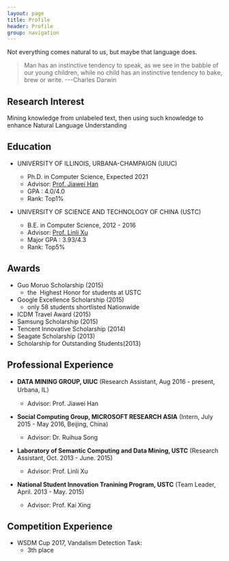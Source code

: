 ```yaml
---
layout: page
title: Profile
header: Profile
group: navigation
---
```


Not everything comes natural to us, but maybe that language does.
> Man has an instinctive tendency to speak, as we see in the babble of our young children, while no child has an instinctive tendency to bake, brew or write. ---Charles Darwin 

## Research Interest
Mining knowledge from unlabeled text, then using such knowledge to enhance Natural Language Understanding

## Education

- UNIVERSITY OF ILLINOIS, URBANA-CHAMPAIGN (UIUC) 
	* Ph.D. in Computer Science, Expected 2021
	* Advisor: [Prof. Jiawei Han](http://web.engr.illinois.edu/~hanj/)
	* GPA : 4.0/4.0 
	* Rank: Top1%

- UNIVERSITY OF SCIENCE AND TECHNOLOGY OF CHINA (USTC)
	* B.E. in Computer Science, 2012 - 2016
	* Advisor: [Prof. Linli Xu](staff.ustc.edu.cn/~linlixu/)
	* Major GPA : 3.93/4.3 
	* Rank: Top5%

## Awards

- Guo Moruo Scholarship (2015)
	* the  Highest Honor for students at USTC
- Google Excellence Scholarship (2015)
	* only 58 students shortlisted Nationwide
- ICDM Travel Award (2015)
- Samsung Scholarship (2015)
- Tencent Innovative Scholarship (2014)
- Seagate Scholarship (2013)
- Scholarship for Outstanding Students(2013)

## Professional Experience

- **DATA MINING GROUP, UIUC** (Research Assistant, Aug 2016 - present, Urbana, IL）
  * Advisor: Prof. Jiawei Han

- **Social Computing Group, MICROSOFT RESEARCH ASIA** (Intern, July 2015 - May 2016, Beijing, China)
  * Advisor: Dr. Ruihua Song

- **Laboratory of Semantic Computing and Data Mining, USTC** (Research Assistant, Oct. 2013 - June. 2015)
  * Advisor: Prof. Linli Xu

- **National Student Innovation Tranining Program, USTC** (Team Leader, April. 2013 - May. 2015)
  * Advisor: Prof. Kai Xing

## Competition Experience

- WSDM Cup 2017, Vandalism Detection Task:
	* 3th place